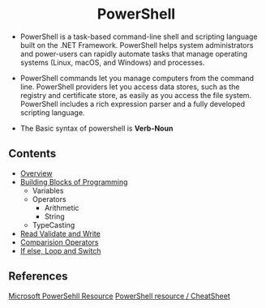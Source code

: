 # <center>PowerShell</center>

* PowerShell is a task-based command-line shell and scripting language built on the .NET Framework. PowerShell helps system administrators and power-users can rapidly automate tasks that manage operating systems (Linux, macOS, and Windows) and processes.

* PowerShell commands let you manage computers from the command line. PowerShell providers let you access data stores, such as the registry and certificate store, as easily as you access the file system. PowerShell includes a rich expression parser and a fully developed scripting language.

* The Basic syntax of powershell is **Verb-Noun**

## Contents
- [Overview](overview.md)
- [Building Blocks of Programming](building_blocks.md)
    - Variables
    - Operators
        - Arithmetic
        - String
    - TypeCasting
- [Read Validate and Write](read_validate.md)
- [Comparision Operators](comparisions.md)
- [If else, Loop and Switch](conditional.md)


## References
[Microsoft PowerSehll Resource](https://docs.microsoft.com/en-us/powershell/scripting/powershell-scripting?view=powershell-6)
[PowerShell resource / CheatSheet](https://ss64.com/ps/)